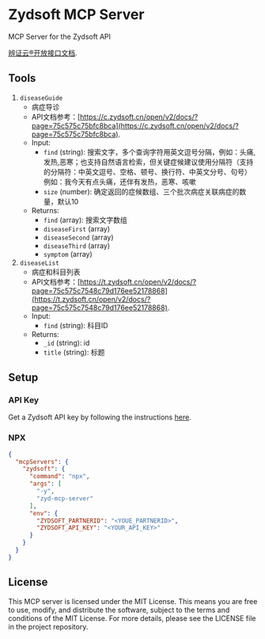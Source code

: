 # Zydsoft MCP Server

MCP Server for the Zydsoft API

[辨证云®开放接口文档](https://c.zydsoft.cn/open/v2/docs/).

## Tools

1. `diseaseGuide`
    - 病症导诊
    - API文档参考：[https://c.zydsoft.cn/open/v2/docs/?page=75c575c75bfc8bca](https://c.zydsoft.cn/open/v2/docs/?page=75c575c75bfc8bca).
    - Input: 
      - `find` (string): 搜索文字，多个查询字符用英文逗号分隔，例如：头痛,发热,恶寒；也支持自然语言检索，但关键症候建议使用分隔符（支持的分隔符：中英文逗号、空格、顿号、换行符、中英文分号、句号）例如：我今天有点头痛，还伴有发热，恶寒、咳嗽
      - `size` (number): 确定返回的症候数组、三个批次病症关联病症的数量，默认10
    - Returns: 
      - `find` (array): 搜索文字数组
      - `diseaseFirst` (array)
      - `diseaseSecond` (array)
      - `diseaseThird` (array)
      - `symptom` (array)
2. `diseaseList`
    - 病症和科目列表
    - API文档参考：[https://t.zydsoft.cn/open/v2/docs/?page=75c575c7548c79d176ee52178868](https://t.zydsoft.cn/open/v2/docs/?page=75c575c7548c79d176ee52178868).
    - Input: 
      - `find` (string): 科目ID 
    - Returns: 
      - `_id` (string): id
      - `title` (string): 标题

## Setup

### API Key
Get a Zydsoft API key by following the instructions [here](https://c.zydsoft.cn/partner/#/studio).

### NPX

```json
{
  "mcpServers": {
    "zydsoft": {
      "command": "npx",
      "args": [
        "-y",
        "zyd-mcp-server"
      ],
      "env": {
        "ZYDSOFT_PARTNERID": "<YOUE_PARTNERID>",
        "ZYDSOFT_API_KEY": "<YOUR_API_KEY>"
      }
    }
  }
}
```

## License

This MCP server is licensed under the MIT License. This means you are free to use, modify, and distribute the software, subject to the terms and conditions of the MIT License. For more details, please see the LICENSE file in the project repository.
